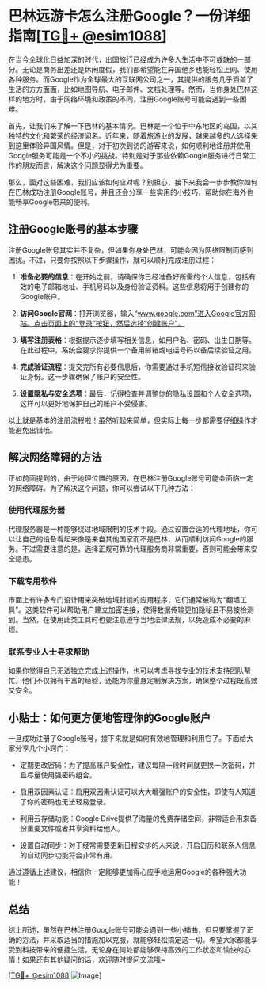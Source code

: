 # 巴林远游卡怎么注册Google？一份详细指南[[TG💪+ @esim1088](https://t.me/s/esim1088)]

在当今全球化日益加深的时代，出国旅行已经成为许多人生活中不可或缺的一部分。无论是商务出差还是休闲度假，我们都希望能在异国他乡也能轻松上网、使用各种服务。而Google作为全球最大的互联网公司之一，其提供的服务几乎涵盖了生活的方方面面，比如地图导航、电子邮件、文档处理等。然而，当你身处巴林这样的地方时，由于网络环境和政策的不同，注册Google账号可能会遇到一些困难。

首先，让我们来了解一下巴林的基本情况。巴林是一个位于中东地区的岛国，以其独特的文化和繁荣的经济闻名。近年来，随着旅游业的发展，越来越多的人选择来到这里体验异国风情。但是，对于初次到访的游客来说，如何顺利地注册并使用Google服务可能是一个不小的挑战。特别是对于那些依赖Google服务进行日常工作的朋友而言，解决这个问题显得尤为重要。

那么，面对这些困难，我们应该如何应对呢？别担心，接下来我会一步步教你如何在巴林成功注册Google账号，并且还会分享一些实用的小技巧，帮助你在海外也能畅享Google带来的便利。

## 注册Google账号的基本步骤

注册Google账号其实并不复杂，但如果你身处巴林，可能会因为网络限制而感到困扰。不过，只要你按照以下步骤操作，就可以顺利完成注册过程：

1. **准备必要的信息**：在开始之前，请确保你已经准备好所需的个人信息，包括有效的电子邮箱地址、手机号码以及身份验证资料。这些信息将用于创建你的Google账户。
   
2. **访问Google官网**：打开浏览器，输入“www.google.com”进入Google官方网站。点击页面上的“登录”按钮，然后选择“创建账户”。

3. **填写注册表格**：根据提示逐步填写相关信息，如用户名、密码、出生日期等。在此过程中，系统会要求你提供一个备用邮箱或电话号码以备后续验证之用。

4. **完成验证流程**：提交完所有必要信息后，你需要通过手机短信接收验证码来验证身份。这一步骤确保了账户的安全性。

5. **设置隐私与安全选项**：最后，记得检查并调整你的隐私设置和个人安全选项，这样可以更好地保护自己的账户不受侵害。

以上就是基本的注册流程啦！虽然听起来简单，但实际上每一步都需要仔细操作才能避免出错哦。

## 解决网络障碍的方法

正如前面提到的，由于地理位置的原因，在巴林注册Google账号可能会面临一定的网络障碍。为了解决这个问题，你可以尝试以下几种方法：

### 使用代理服务器
代理服务器是一种能够绕过地域限制的技术手段。通过设置合适的代理地址，你可以让自己的设备看起来像是来自其他国家而不是巴林，从而顺利访问Google的服务。不过需要注意的是，选择正规可靠的代理服务商非常重要，否则可能会带来安全隐患。

### 下载专用软件
市面上有许多专门设计用来突破地域封锁的应用程序，它们通常被称为“翻墙工具”。这类软件可以帮助用户建立加密连接，使得数据传输更加隐秘且不易被检测到。当然，在使用此类工具时也要注意遵守当地法律法规，以免造成不必要的麻烦。

### 联系专业人士寻求帮助
如果你觉得自己无法独立完成上述操作，也可以考虑寻找专业的技术支持团队帮忙。他们不仅拥有丰富的经验，还能为你量身定制解决方案，确保整个过程既高效又安全。

## 小贴士：如何更方便地管理你的Google账户

一旦成功注册了Google账号，接下来就是如何有效地管理和利用它了。下面给大家分享几个小窍门：

- 定期更改密码：为了提高账户安全性，建议每隔一段时间就更换一次密码，并且尽量使用强密码组合。
  
- 启用双因素认证：启用双因素认证可以大大增强账户的安全性，即使有人知道了你的密码也无法轻易登录。

- 利用云存储功能：Google Drive提供了海量的免费存储空间，非常适合用来备份重要文件或者共享资料给他人。

- 设置自动同步：对于经常需要更新日程安排的人来说，开启日历和联系人信息的自动同步功能将会非常有用。

通过遵循上述建议，相信你一定能够更加得心应手地运用Google的各种强大功能！

## 总结

综上所述，虽然在巴林注册Google账号可能会遇到一些小插曲，但只要掌握了正确的方法，并采取适当的措施加以克服，就能够轻松搞定这一切。希望大家都能享受到科技带来的便捷生活，无论身在何处都能够保持高效的工作状态和愉快的心情！如果还有其他疑问的话，欢迎随时提问交流哦~

[[TG💪+ @esim1088](https://t.me/s/esim1088) ![Image](https://i.postimg.cc/4NQfJmqS/Snipaste-2025-05-13-00-14-12.png)]